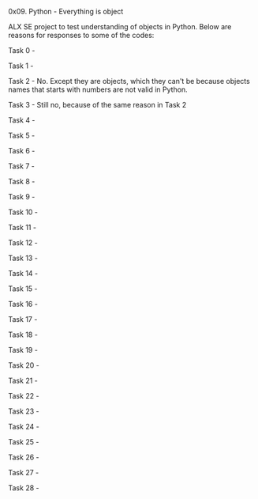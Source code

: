 0x09. Python - Everything is object

ALX SE project to test understanding of objects in Python. Below are reasons for responses to some of the codes:

Task 0 - 

Task 1 - 

Task 2 - No. Except they are objects, which they can't be because objects names that starts with numbers are not valid in Python.

Task 3 - Still no, because of the same reason in Task 2

Task 4 - 

Task 5 - 

Task 6 - 

Task 7 - 

Task 8 - 

Task 9 - 

Task 10 - 

Task 11 - 

Task 12 - 

Task 13 - 

Task 14 - 

Task 15 - 

Task 16 - 

Task 17 - 

Task 18 - 

Task 19 - 

Task 20 - 

Task 21 - 

Task 22 - 

Task 23 - 

Task 24 - 

Task 25 - 

Task 26 - 

Task 27 - 

Task 28 - 
